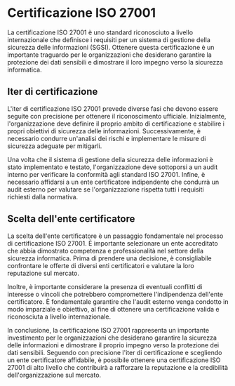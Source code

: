 # Certificazione ISO 27001

La certificazione ISO 27001 è uno standard riconosciuto a livello internazionale che definisce i requisiti per un sistema di gestione della sicurezza delle informazioni (SGSI). Ottenere questa certificazione è un importante traguardo per le organizzazioni che desiderano garantire la protezione dei dati sensibili e dimostrare il loro impegno verso la sicurezza informatica.

## Iter di certificazione

L'iter di certificazione ISO 27001 prevede diverse fasi che devono essere seguite con precisione per ottenere il riconoscimento ufficiale. Inizialmente, l'organizzazione deve definire il proprio ambito di certificazione e stabilire i propri obiettivi di sicurezza delle informazioni. Successivamente, è necessario condurre un'analisi dei rischi e implementare le misure di sicurezza adeguate per mitigarli.

Una volta che il sistema di gestione della sicurezza delle informazioni è stato implementato e testato, l'organizzazione deve sottoporsi a un audit interno per verificare la conformità agli standard ISO 27001. Infine, è necessario affidarsi a un ente certificatore indipendente che condurrà un audit esterno per valutare se l'organizzazione rispetta tutti i requisiti richiesti dalla normativa.

## Scelta dell'ente certificatore

La scelta dell'ente certificatore è un passaggio fondamentale nel processo di certificazione ISO 27001. È importante selezionare un ente accreditato che abbia dimostrato competenza e professionalità nel settore della sicurezza informatica. Prima di prendere una decisione, è consigliabile confrontare le offerte di diversi enti certificatori e valutare la loro reputazione sul mercato.

Inoltre, è importante considerare la presenza di eventuali conflitti di interesse o vincoli che potrebbero compromettere l'indipendenza dell'ente certificatore. È fondamentale garantire che l'audit esterno venga condotto in modo imparziale e obiettivo, al fine di ottenere una certificazione valida e riconosciuta a livello internazionale.

In conclusione, la certificazione ISO 27001 rappresenta un importante investimento per le organizzazioni che desiderano garantire la sicurezza delle informazioni e dimostrare il proprio impegno verso la protezione dei dati sensibili. Seguendo con precisione l'iter di certificazione e scegliendo un ente certificatore affidabile, è possibile ottenere una certificazione ISO 27001 di alto livello che contribuirà a rafforzare la reputazione e la credibilità dell'organizzazione sul mercato.